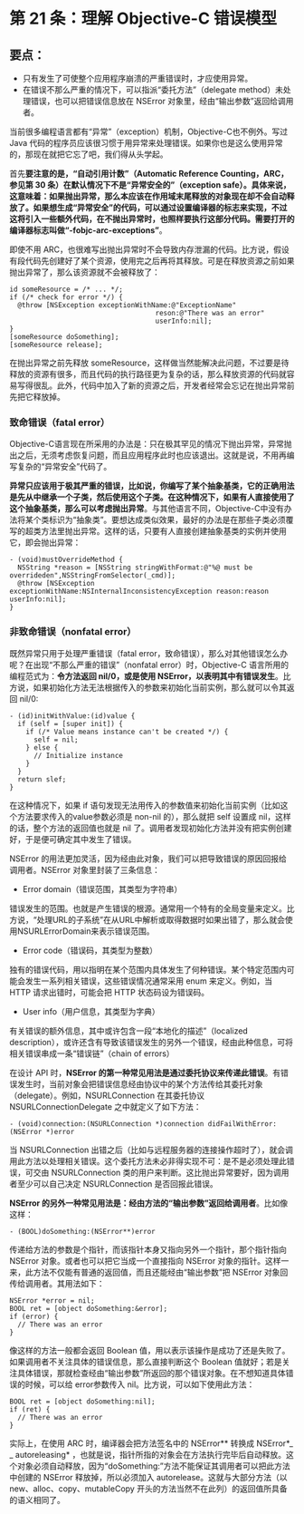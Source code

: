 # 第 21 条：理解 Objective-C 错误模型

## 要点：

* 只有发生了可使整个应用程序崩溃的严重错误时，才应使用异常。
* 在错误不那么严重的情况下，可以指派“委托方法”（delegate method）未处理错误，也可以把错误信息放在 NSError 对象里，经由“输出参数”返回给调用者。

当前很多编程语言都有“异常”（exception）机制，Objective-C也不例外。写过 Java 代码的程序员应该很习惯于用异常来处理错误。如果你也是这么使用异常的，那现在就把它忘了吧，我们得从头学起。

首先**要注意的是，“自动引用计数”（Automatic Reference Counting，ARC，参见第 30 条）在默认情况下不是“异常安全的”（exception safe）。具体来说，这意味着：如果抛出异常，那么本应该在作用域末尾释放的对象现在却不会自动释放了。如果想生成“异常安全”的代码，可以通过设置编译器的标志来实现，不过这将引入一些额外代码，在不抛出异常时，也照样要执行这部分代码。需要打开的编译器标志叫做“-fobjc-arc-exceptions”**。

即使不用 ARC，也很难写出抛出异常时不会导致内存泄漏的代码。比方说，假设有段代码先创建好了某个资源，使用完之后再将其释放。可是在释放资源之前如果抛出异常了，那么该资源就不会被释放了：

```
id someResource = /* ... */;
if (/* check for error */) {
  @throw [NSException exceptionWithName:@"ExceptionName"
                                    reson:@"There was an error"
                                    userInfo:nil];
}
[someResource doSomething];
[someResource release];
```

在抛出异常之前先释放 someResource，这样做当然能解决此问题，不过要是待释放的资源有很多，而且代码的执行路径更为复杂的话，那么释放资源的代码就容易写得很乱。此外，代码中加入了新的资源之后，开发者经常会忘记在抛出异常前先把它释放掉。

### 致命错误（fatal error）

Objective-C语言现在所采用的办法是：只在极其罕见的情况下抛出异常，异常抛出之后，无须考虑恢复问题，而且应用程序此时也应该退出。这就是说，不用再编写复杂的“异常安全”代码了。

**异常只应该用于极其严重的错误，比如说，你编写了某个抽象基类，它的正确用法是先从中继承一个子类，然后使用这个子类。在这种情况下，如果有人直接使用了这个抽象基类，那么可以考虑抛出异常**。与其他语言不同，Objective-C中没有办法将某个类标识为“抽象类”。要想达成类似效果，最好的办法是在那些子类必须覆写的超类方法里抛出异常。这样的话，只要有人直接创建抽象基类的实例并使用它，即会抛出异常：

```
- (void)mustOverrideMethod {
  NSString *reason = [NSString stringWithFormat:@"%@ must be overrideden",NSStringFromSelector(_cmd)];
  @throw [NSException exceptionWithName:NSInternalInconsistencyException reason:reason userInfo:nil];
}
```

### 非致命错误（nonfatal error）

既然异常只用于处理严重错误（fatal error，致命错误），那么对其他错误怎么办呢？在出现“不那么严重的错误”（nonfatal error）时，Objective-C 语言所用的编程范式为：**令方法返回 nil/0，或是使用 NSError，以表明其中有错误发生**。比方说，如果初始化方法无法根据传入的参数来初始化当前实例，那么就可以令其返回 nil/0:

```
- (id)initWithValue:(id)value {
  if (self = [super init]) {
    if (/* Value means instance can't be created */) {
      self = nil;
    } else {
      // Initialize instance
    }
  }
  return slef;
}
```

在这种情况下，如果 if 语句发现无法用传入的参数值来初始化当前实例（比如这个方法要求传入的value参数必须是 non-nil 的），那么就把 self 设置成 nil，这样的话，整个方法的返回值也就是 nil 了。调用者发现初始化方法并没有把实例创建好，于是便可确定其中发生了错误。

NSError 的用法更加灵活，因为经由此对象，我们可以把导致错误的原因回报给调用者。NSError 对象里封装了三条信息：

* Error domain（错误范围，其类型为字符串）

错误发生的范围。也就是产生错误的根源。通常用一个特有的全局变量来定义。比方说，“处理URL的子系统”在从URL中解析或取得数据时如果出错了，那么就会使用NSURLErrorDomain来表示错误范围。

* Error code（错误码，其类型为整数）
 
 独有的错误代码，用以指明在某个范围内具体发生了何种错误。某个特定范围内可能会发生一系列相关错误，这些错误情况通常采用 enum 来定义。例如，当 HTTP 请求出错时，可能会把 HTTP 状态码设为错误码。

* User info（用户信息，其类型为字典）

有关错误的额外信息，其中或许包含一段“本地化的描述”（localized description），或许还含有导致该错误发生的另外一个错误，经由此种信息，可将相关错误串成一条“错误链”（chain of errors）

在设计 API 时，**NSError 的第一种常见用法是通过委托协议来传递此错误**。有错误发生时，当前对象会把错误信息经由协议中的某个方法传给其委托对象（delegate）。例如，NSURLConnection 在其委托协议 NSURLConnectionDelegate 之中就定义了如下方法：

```
- (void)connection:(NSURLConnection *)connection didFailWithError:(NSError *)error
```

当 NSURLConnection 出错之后（比如与远程服务器的连接操作超时了），就会调用此方法以处理相关错误。这个委托方法未必非得实现不可：是不是必须处理此错误，可交由 NSURLConnection 类的用户来判断。这比抛出异常要好，因为调用者至少可以自己决定 NSURLConnection 是否回报此错误。

**NSError 的另外一种常见用法是：经由方法的“输出参数”返回给调用者**。比如像这样：

```
- (BOOL)doSomething:(NSError**)error
```

传递给方法的参数是个指针，而该指针本身又指向另外一个指针，那个指针指向 NSError 对象。或者也可以把它当成一个直接指向 NSError 对象的指针。这样一来，此方法不仅能有普通的返回值，而且还能经由“输出参数”把 NSError 对象回传给调用者。其用法如下：

```
NSError *error = nil;
BOOL ret = [object doSomething:&error];
if (error) {
  // There was an error
}
```

像这样的方法一般都会返回 Boolean 值，用以表示该操作是成功了还是失败了。如果调用者不关注具体的错误信息，那么直接判断这个 Boolean 值就好；若是关注具体错误，那就检查经由“输出参数”所返回的那个错误对象。在不想知道具体错误的时候，可以给 error参数传入 nil。比方说，可以如下使用此方法：

```
BOOL ret = [object doSomething:nil];
if (ret) {
  // There was an error
}
```

实际上，在使用 ARC 时，编译器会把方法签名中的 NSError** 转换成 NSError*_ _ autoreleasing* ，也就是说，指针所指的对象会在方法执行完毕后自动释放。这个对象必须自动释放，因为“doSomething:”方法不能保证其调用者可以把此方法中创建的 NSError 释放掉，所以必须加入 autorelease。这就与大部分方法（以 new、alloc、copy、mutableCopy 开头的方法当然不在此列）的返回值所具备的语义相同了。


